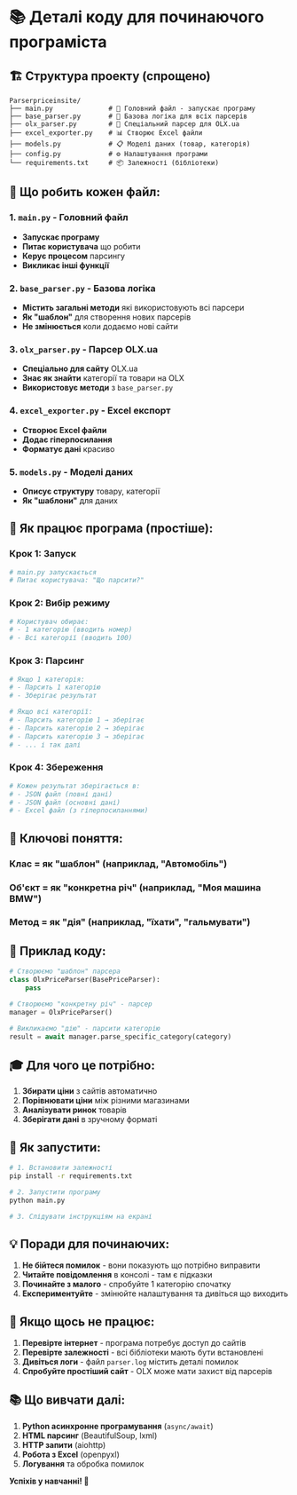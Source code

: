# 📚 Деталі коду для починаючого програміста

## 🏗️ **Структура проекту (спрощено)**

```
Parserpriceinsite/
├── main.py              # 🚀 Головний файл - запускає програму
├── base_parser.py       # 🧱 Базова логіка для всіх парсерів
├── olx_parser.py        # 🎯 Спеціальний парсер для OLX.ua
├── excel_exporter.py    # 📊 Створює Excel файли
├── models.py            # 📋 Моделі даних (товар, категорія)
├── config.py            # ⚙️ Налаштування програми
└── requirements.txt     # 📦 Залежності (бібліотеки)
```

## 🎯 **Що робить кожен файл:**

### 1. **`main.py` - Головний файл**
- **Запускає програму**
- **Питає користувача** що робити
- **Керує процесом** парсингу
- **Викликає інші функції**

### 2. **`base_parser.py` - Базова логіка**
- **Містить загальні методи** які використовують всі парсери
- **Як "шаблон"** для створення нових парсерів
- **Не змінюється** коли додаємо нові сайти

### 3. **`olx_parser.py` - Парсер OLX.ua**
- **Спеціально для сайту** OLX.ua
- **Знає як знайти** категорії та товари на OLX
- **Використовує методи** з `base_parser.py`

### 4. **`excel_exporter.py` - Excel експорт**
- **Створює Excel файли**
- **Додає гіперпосилання**
- **Форматує дані** красиво

### 5. **`models.py` - Моделі даних**
- **Описує структуру** товару, категорії
- **Як "шаблони"** для даних

## 🔄 **Як працює програма (простіше):**

### **Крок 1: Запуск**
```python
# main.py запускається
# Питає користувача: "Що парсити?"
```

### **Крок 2: Вибір режиму**
```python
# Користувач обирає:
# - 1 категорію (вводить номер)
# - Всі категорії (вводить 100)
```

### **Крок 3: Парсинг**
```python
# Якщо 1 категорія:
# - Парсить 1 категорію
# - Зберігає результат

# Якщо всі категорії:
# - Парсить категорію 1 → зберігає
# - Парсить категорію 2 → зберігає
# - Парсить категорію 3 → зберігає
# - ... і так далі
```

### **Крок 4: Збереження**
```python
# Кожен результат зберігається в:
# - JSON файл (повні дані)
# - JSON файл (основні дані)
# - Excel файл (з гіперпосиланнями)
```

## 🧩 **Ключові поняття:**

### **Клас** = як "шаблон" (наприклад, "Автомобіль")
### **Об'єкт** = як "конкретна річ" (наприклад, "Моя машина BMW")
### **Метод** = як "дія" (наприклад, "їхати", "гальмувати")

## 📝 **Приклад коду:**

```python
# Створюємо "шаблон" парсера
class OlxPriceParser(BasePriceParser):
    pass

# Створюємо "конкретну річ" - парсер
manager = OlxPriceParser()

# Викликаємо "дію" - парсити категорію
result = await manager.parse_specific_category(category)
```

## 🎓 **Для чого це потрібно:**

1. **Збирати ціни** з сайтів автоматично
2. **Порівнювати ціни** між різними магазинами
3. **Аналізувати ринок** товарів
4. **Зберігати дані** в зручному форматі

## 🚀 **Як запустити:**

```bash
# 1. Встановити залежності
pip install -r requirements.txt

# 2. Запустити програму
python main.py

# 3. Слідувати інструкціям на екрані
```

## 💡 **Поради для починаючих:**

1. **Не бійтеся помилок** - вони показують що потрібно виправити
2. **Читайте повідомлення** в консолі - там є підказки
3. **Починайте з малого** - спробуйте 1 категорію спочатку
4. **Експериментуйте** - змінюйте налаштування та дивіться що виходить

## 🔧 **Якщо щось не працює:**

1. **Перевірте інтернет** - програма потребує доступ до сайтів
2. **Перевірте залежності** - всі бібліотеки мають бути встановлені
3. **Дивіться логи** - файл `parser.log` містить деталі помилок
4. **Спробуйте простіший сайт** - OLX може мати захист від парсерів

## 📚 **Що вивчати далі:**

1. **Python асинхронне програмування** (`async/await`)
2. **HTML парсинг** (BeautifulSoup, lxml)
3. **HTTP запити** (aiohttp)
4. **Робота з Excel** (openpyxl)
5. **Логування** та обробка помилок

**Успіхів у навчанні! 🎉**
